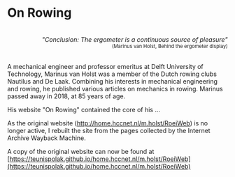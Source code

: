 # On Rowing

<br/>

<div style="text-align: right">
  <i>
    "Conclusion: The ergometer is a continuous source of pleasure"
  </i>
</div>

<div style="text-align: right; font-size: 0.8em">  
  (Marinus van Holst, Behind the ergometer display)
</div>

<br/>

A mechanical engineer and professor emeritus at Delft University of Technology, Marinus van Holst was a member of the Dutch rowing clubs Nautilus and De Laak. Combining his interests in mechanical engineering and rowing, he published various articles on mechanics in rowing. Marinus passed away in 2018, at 85 years of age.



His website "On Rowing" contained the core of his ... 

As the original website (http://home.hccnet.nl/m.holst/RoeiWeb) is no longer active, I rebuilt the site from the pages collected by the Internet Archive Wayback Machine.

A copy of the original website can now be found at [https://teunispolak.github.io/home.hccnet.nl/m.holst/RoeiWeb](https://teunispolak.github.io/home.hccnet.nl/m.holst/RoeiWeb)

